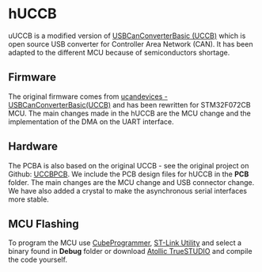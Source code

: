 # hUCCB
uUCCB is a modified version of [USBCanConverterBasic (UCCB)](https://github.com/UsbCANConverter-UCCbasic) which is open source USB converter for Controller Area Network (CAN). It has been adapted to the different MCU because of semiconductors shortage.

## Firmware
The original firmware comes from [ucandevices - USBCanConverterBasic(UCCB)](https://github.com/UsbCANConverter-UCCbasic/UCCBEmbedded) and has been rewritten for STM32F072CB MCU. The main changes made in the hUCCB are the MCU change and the implementation of the DMA on the UART interface.

## Hardware
The PCBA is also based on the original UCCB - see the original project on Github: [UCCBPCB](https://github.com/UsbCANConverter-UCCbasic/UCCBPCB). We include the PCB design files for hUCCB in the **PCB** folder. The main changes are the MCU change and USB connector change. We have also added a crystal to make the asynchronous serial interfaces  more stable.

## MCU Flashing
To program the MCU use [CubeProgrammer](https://www.st.com/en/development-tools/stm32cubeprog.html), [ST-Link Utility](https://www.st.com/en/development-tools/stsw-link004.html) and 
select a binary found in **Debug** folder or download [Atollic TrueSTUDIO](https://www.st.com/en/development-tools/truestudio.html) and compile the code yourself. 
 
